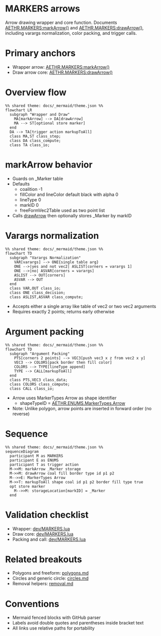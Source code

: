 # MARKERS arrows

Arrow drawing wrapper and core function. Documents [AETHR.MARKERS:markArrow()](https://github.com/Gh0st352/AETHR/blob/main/dev/MARKERS.lua#L139) and [AETHR.MARKERS:drawArrow()](https://github.com/Gh0st352/AETHR/blob/main/dev/MARKERS.lua#L176), including varargs normalization, color packing, and trigger calls.

# Primary anchors

- Wrapper arrow: [AETHR.MARKERS:markArrow()](https://github.com/Gh0st352/AETHR/blob/main/dev/MARKERS.lua#L139)
- Draw arrow core: [AETHR.MARKERS:drawArrow()](https://github.com/Gh0st352/AETHR/blob/main/dev/MARKERS.lua#L176)

# Overview flow

```mermaid
%% shared theme: docs/_mermaid/theme.json %%
flowchart LR
  subgraph "Wrapper and Draw"
    MA[markArrow] --> DA[drawArrow]
    MA --> ST[optional store marker]
  end
  DA --> TA[trigger action markupToAll]
  class MA,ST class_step;
  class DA class_compute;
  class TA class_io;
```

# markArrow behavior

- Guards on _Marker table
- Defaults
  - coalition -1
  - fillColor and lineColor default black with alpha 0
  - lineType 0
  - markID 0
  - freeFormVec2Table used as two point list
- Calls [drawArrow](https://github.com/Gh0st352/AETHR/blob/main/dev/MARKERS.lua#L176) then optionally stores _Marker by markID

# Varargs normalization

```mermaid
%% shared theme: docs/_mermaid/theme.json %%
flowchart TD
  subgraph "Varargs Normalization"
    VAR[varargs] --> ONE{single table arg}
    ONE -->|yes and not vec2| ASLIST[corners = varargs 1]
    ONE -->|no| ASVAR[corners = varargs]
    ASLIST --> OUT[corners]
    ASVAR --> OUT
  end
  class VAR,OUT class_io;
  class ONE class_decision;
  class ASLIST,ASVAR class_compute;
```

- Accepts either a single array like table of vec2 or two vec2 arguments
- Requires exactly 2 points; returns early otherwise

# Argument packing

```mermaid
%% shared theme: docs/_mermaid/theme.json %%
flowchart TD
  subgraph "Argument Packing"
    PTS[corners 2 points] --> VEC3[push vec3 x z from vec2 x y]
    VEC3 --> COLORS[pack border then fill color]
    COLORS --> TYPE[lineType append]
    TYPE --> CALL[markupToAll]
  end
  class PTS,VEC3 class_data;
  class COLORS class_compute;
  class CALL class_io;
```

- Arrow uses MarkerTypes Arrow as shape identifier
  - shapeTypeID = [AETHR.ENUMS.MarkerTypes.Arrow](https://github.com/Gh0st352/AETHR/blob/main/dev/ENUMS.lua#L465)
- Note: Unlike polygon, arrow points are inserted in forward order (no reverse)

# Sequence

```mermaid
%% shared theme: docs/_mermaid/theme.json %%
sequenceDiagram
  participant M as MARKERS
  participant E as ENUMS
  participant T as trigger action
  M->>M: markArrow _Marker storage
  M->>M: drawArrow coal fill border type id p1 p2
  M-->>E: MarkerTypes Arrow
  M->>T: markupToAll shape coal id p1 p2 border fill type true
  opt store marker
    M-->>M: storageLocation[markID] = _Marker
  end
```

# Validation checklist

- Wrapper: [dev/MARKERS.lua](https://github.com/Gh0st352/AETHR/blob/main/dev/MARKERS.lua#L139)
- Draw core: [dev/MARKERS.lua](https://github.com/Gh0st352/AETHR/blob/main/dev/MARKERS.lua#L176)
- Packing and call: [dev/MARKERS.lua](https://github.com/Gh0st352/AETHR/blob/main/dev/MARKERS.lua#L213)

# Related breakouts

- Polygons and freeform: [polygons.md](./polygons.md)
- Circles and generic circle: [circles.md](./circles.md)
- Removal helpers: [removal.md](./removal.md)

# Conventions

- Mermaid fenced blocks with GitHub parser
- Labels avoid double quotes and parentheses inside bracket text
- All links use relative paths for portability
